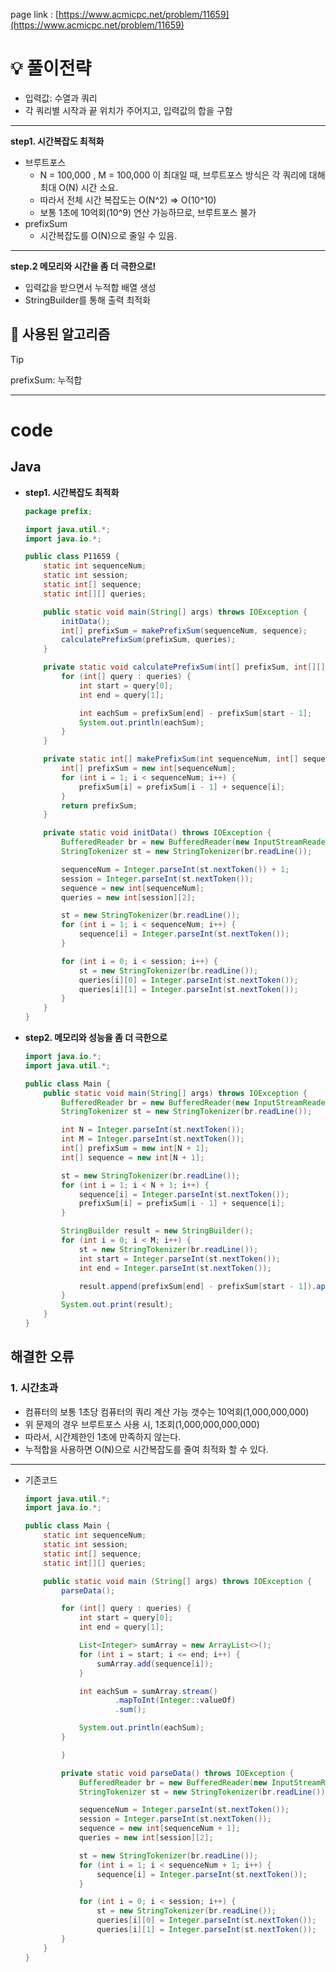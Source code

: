 page link : [https://www.acmicpc.net/problem/11659](https://www.acmicpc.net/problem/11659)

# 💡 풀이전략

- 입력값: 수열과 쿼리
- 각 쿼리별 시작과 끝 위치가 주어지고, 입력값의 합을 구함

---

**step1. 시간복잡도 최적화**

- 브루트포스
    - N = 100,000 ,  M = 100,000 이 최대일 때, 브루트포스 방식은 각 쿼리에 대해 최대  O(N) 시간 소요.
    - 따라서 전체 시간 복잡도는 O(N^2) ⇒ O(10^10)
    - 보통 1초에 10억회(10^9) 연산 가능하므로, 브루트포스 불가
- prefixSum
    - 시간복잡도를 O(N)으로 줄일 수 있음.

---

**step.2 메모리와 시간을 좀 더 극한으로!**

- 입력값을 받으면서 누적합 배열 생성
- StringBuilder를 통해 출력 최적화
</aside>

## 🎨 사용된 알고리즘

> [!tip]
> prefixSum: 누적합

---

# code

## Java

- **step1. 시간복잡도 최적화**
    
    ```java
    package prefix;
    
    import java.util.*;
    import java.io.*;
    
    public class P11659 {
        static int sequenceNum;
        static int session;
        static int[] sequence;
        static int[][] queries;
    
        public static void main(String[] args) throws IOException {
            initData();
            int[] prefixSum = makePrefixSum(sequenceNum, sequence);
            calculatePrefixSum(prefixSum, queries);
        }
    
        private static void calculatePrefixSum(int[] prefixSum, int[][] queries) {
            for (int[] query : queries) {
                int start = query[0];
                int end = query[1];
    
                int eachSum = prefixSum[end] - prefixSum[start - 1];
                System.out.println(eachSum);
            }
        }
    
        private static int[] makePrefixSum(int sequenceNum, int[] sequence) {
            int[] prefixSum = new int[sequenceNum];
            for (int i = 1; i < sequenceNum; i++) {
                prefixSum[i] = prefixSum[i - 1] + sequence[i];
            }
            return prefixSum;
        }
    
        private static void initData() throws IOException {
            BufferedReader br = new BufferedReader(new InputStreamReader(System.in));
            StringTokenizer st = new StringTokenizer(br.readLine());
    
            sequenceNum = Integer.parseInt(st.nextToken()) + 1;
            session = Integer.parseInt(st.nextToken());
            sequence = new int[sequenceNum];
            queries = new int[session][2];
    
            st = new StringTokenizer(br.readLine());
            for (int i = 1; i < sequenceNum; i++) {
                sequence[i] = Integer.parseInt(st.nextToken());
            }
    
            for (int i = 0; i < session; i++) {
                st = new StringTokenizer(br.readLine());
                queries[i][0] = Integer.parseInt(st.nextToken());
                queries[i][1] = Integer.parseInt(st.nextToken());
            }
        }
    }
    ```
    
- **step2. 메모리와 성능을 좀 더 극한으로**
    
    ```java
    import java.io.*;
    import java.util.*;
    
    public class Main {
        public static void main(String[] args) throws IOException {
            BufferedReader br = new BufferedReader(new InputStreamReader(System.in));
            StringTokenizer st = new StringTokenizer(br.readLine());
    
            int N = Integer.parseInt(st.nextToken());
            int M = Integer.parseInt(st.nextToken());
            int[] prefixSum = new int[N + 1];
            int[] sequence = new int[N + 1];
    
            st = new StringTokenizer(br.readLine());
            for (int i = 1; i < N + 1; i++) {
                sequence[i] = Integer.parseInt(st.nextToken());
                prefixSum[i] = prefixSum[i - 1] + sequence[i];
            }
    
            StringBuilder result = new StringBuilder();
            for (int i = 0; i < M; i++) {
                st = new StringTokenizer(br.readLine());
                int start = Integer.parseInt(st.nextToken());
                int end = Integer.parseInt(st.nextToken());
    
                result.append(prefixSum[end] - prefixSum[start - 1]).append("\n");
            }
            System.out.print(result);
        }
    }
    ```
    

## 해결한 오류

### 1. 시간초과

- 컴퓨터의 보통 1초당 컴퓨터의 쿼리 계산 가능 갯수는 10억회(1,000,000,000)
- 위 문제의 경우 브루트포스 사용 시, 1조회(1,000,000,000,000)
- 따라서, 시간제한인 1초에 만족하지 않는다.
- 누적합을 사용하면 O(N)으로 시간복잡도를 줄여 최적화 할 수 있다.

---

- 기존코드
    
    ```java
    import java.util.*;
    import java.io.*;
    
    public class Main {
        static int sequenceNum;
        static int session;
        static int[] sequence;
        static int[][] queries;
    
        public static void main (String[] args) throws IOException {
            parseData();
    
            for (int[] query : queries) {
                int start = query[0];
                int end = query[1];
    
                List<Integer> sumArray = new ArrayList<>();
                for (int i = start; i <= end; i++) {
                    sumArray.add(sequence[i]);
                }
    
                int eachSum = sumArray.stream()
                        .mapToInt(Integer::valueOf)
                        .sum();
    
                System.out.println(eachSum);
            }
    
            }
    
            private static void parseData() throws IOException {
                BufferedReader br = new BufferedReader(new InputStreamReader(System.in));
                StringTokenizer st = new StringTokenizer(br.readLine());
    
                sequenceNum = Integer.parseInt(st.nextToken());
                session = Integer.parseInt(st.nextToken());
                sequence = new int[sequenceNum + 1];
                queries = new int[session][2];
    
                st = new StringTokenizer(br.readLine());
                for (int i = 1; i < sequenceNum + 1; i++) {
                    sequence[i] = Integer.parseInt(st.nextToken());
                }
    
                for (int i = 0; i < session; i++) {
                    st = new StringTokenizer(br.readLine());
                    queries[i][0] = Integer.parseInt(st.nextToken());
                    queries[i][1] = Integer.parseInt(st.nextToken());
            }
        }
    }
    ```
